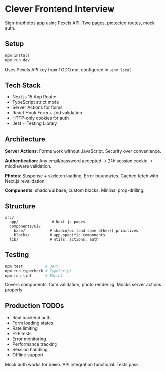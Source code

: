# Clever Frontend Interview

Sign-in/photos app using Pexels API. Two pages, protected routes, mock auth.

## Setup

```bash
npm install
npm run dev
```

Uses Pexels API key from TODO.md, configured in `.env.local`.

## Tech Stack

- Next.js 15 App Router
- TypeScript strict mode
- Server Actions for forms
- React Hook Form + Zod validation
- HTTP-only cookies for auth
- Jest + Testing Library

## Architecture

**Server Actions**: Forms work without JavaScript. Security over convenience.

**Authentication**: Any email/password accepted → 24h session cookie → middleware validation.

**Photos**: Suspense + skeleton loading. Error boundaries. Cached fetch with Next.js revalidation.

**Components**: shadcn/ui base, custom blocks. Minimal prop-drilling.

## Structure

```
src/
  app/               # Next.js pages
  components/ui/
    base/           # shadcn/ui (and some others) primitives
    blocks/         # app-specific components
  lib/              # utils, actions, auth
```

## Testing

```bash
npm test          # Jest
npm run typecheck # TypeScript
npm run lint      # ESLint
```

Covers components, form validation, photo rendering. Mocks server actions properly.

## Production TODOs

- Real backend auth
- Form loading states
- Rate limiting
- E2E tests
- Error monitoring
- Performance tracking
- Session handling
- Offline support

Mock auth works for demo. API integration functional. Tests pass.
